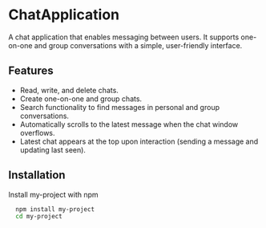# ChatApplication

A chat application that enables messaging between users. It supports one-on-one and group conversations with a simple, user-friendly interface.

## Features

- Read, write, and delete chats.
- Create one-on-one and group chats.
- Search functionality to find messages in personal and group conversations.
- Automatically scrolls to the latest message when the chat window overflows.
- Latest chat appears at the top upon interaction (sending a message and updating last seen).

## Installation

Install my-project with npm

```bash
  npm install my-project
  cd my-project
```
